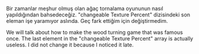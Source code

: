 Bir zamanlar meşhur olmuş olan ağaç tornalama oyununun nasıl yapıldığından bahsedeceğiz.
"changeable Texture Percent" dizisindeki son eleman işe yaramıyor aslında. Geç fark ettiğim için değiştirmedim.

We will talk about how to make the wood turning game that was famous once.
The last element in the "changeable Texture Percent" array is actually useless. I did not change it because I noticed it late.
